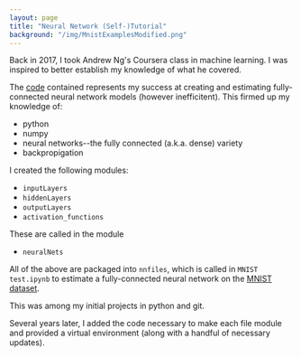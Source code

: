 ```yaml
---
layout: page
title: "Neural Network (Self-)Tutorial"
background: "/img/MnistExamplesModified.png"
---
```


Back in 2017, I took Andrew Ng's Coursera class in machine learning.  I was inspired to better establish my knowledge of what he covered.

The [code](https://github.com/snyderjo/Neural-Network-Tutorial) contained represents my success at creating and estimating fully-connected neural network models (however inefficitent).  This firmed up my knowledge of:
* python
* numpy
* neural networks--the fully connected (a.k.a. dense) variety
* backpropigation

I created the following modules:
* `inputLayers`
* `hiddenLayers`
* `outputLayers`
* `activation_functions`

These are called in the module
* `neuralNets`

All of the above are packaged into `nnfiles`, which is called in `MNIST test.ipynb` to estimate a fully-connected neural network on the [MNIST dataset](https://en.wikipedia.org/wiki/MNIST_database). 

This was among my initial projects in python and git.

Several years later, I added the code necessary to make each file module and provided a virtual environment (along with a handful of necessary updates).